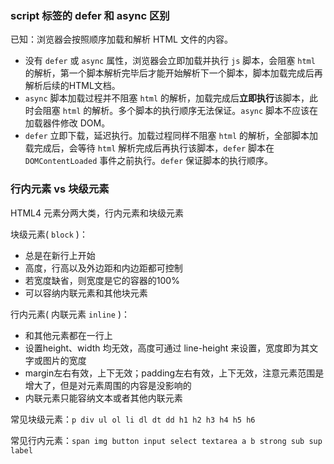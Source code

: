 ### script 标签的 defer 和 async 区别

已知：浏览器会按照顺序加载和解析 HTML 文件的内容。

- 没有 `defer` 或 `async` 属性，浏览器会立即加载并执行 `js` 脚本，会阻塞 `html` 的解析，第一个脚本解析完毕后才能开始解析下一个脚本，脚本加载完成后再解析后续的HTML文档。
- `async` 脚本加载过程并不阻塞 `html` 的解析，加载完成后**立即执行**该脚本，此时会阻塞 `html` 的解析。多个脚本的执行顺序无法保证。`async` 脚本不应该在加载器件修改 DOM。 
- `defer` 立即下载，延迟执行。加载过程同样不阻塞 `html` 的解析，全部脚本加载完成后，会等待 `html` 解析完成后再执行该脚本，`defer` 脚本在 `DOMContentLoaded` 事件之前执行。`defer` 保证脚本的执行顺序。

### 行内元素 vs 块级元素

HTML4 元素分两大类，行内元素和块级元素

块级元素( `block` )：

- 总是在新行上开始
- 高度，行高以及外边距和内边距都可控制
- 若宽度缺省，则宽度是它的容器的100%
- 可以容纳内联元素和其他块元素

行内元素( 内联元素 `inline` )：

- 和其他元素都在一行上
- 设置height、width 均无效，高度可通过 line-height 来设置，宽度即为其文字或图片的宽度
- margin左右有效，上下无效；padding左右有效，上下无效，注意元素范围是增大了，但是对元素周围的内容是没影响的
- 内联元素只能容纳文本或者其他内联元素

常见块级元素：`p div ul ol li dl dt dd h1 h2 h3 h4 h5 h6 `

常见行内元素：`span img button input select textarea a b strong sub sup label `